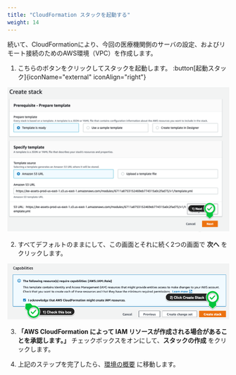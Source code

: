 ```yaml
---
title: "CloudFormation スタックを起動する"
weight: 14
---
```

続いて、CloudFormationにより、今回の医療機関側のサーバの設定、およびリモート接続のためのAWS環境（VPC）を作成します。

1. こちらのボタンをクリックしてスタックを起動します。 :button[起動スタック]{iconName="external" iconAlign="right"}

![CreateStack](/static/01_PreReq/01_04_CFn/cf_prep_template.png)

2. すべてデフォルトのままにして、この画面とそれに続く2つの画面で **次へ** をクリックします。

![IAMResouce](/static/01_PreReq/01_04_CFn/cf_iam_resource.png)

3. **「AWS CloudFormation によって IAM リソースが作成される場合があることを承認します。」** チェックボックスをオンにして、**スタックの作成** をクリックします。 

4. 上記のステップを完了したら、[環境の概要](#cloudformation-スタックを起動する) に移動します。